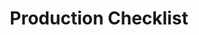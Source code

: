 ---
title: Production Checklist
project: riak
version: 1.4.0+
document: guide
toc: true
audience: intermediate
keywords: [operators, building, ]
---